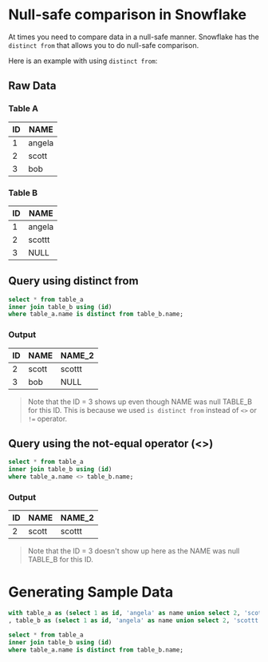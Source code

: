 # Null-safe comparison in Snowflake

At times you need to compare data in a null-safe manner. Snowflake has the `distinct from` that allows you to do null-safe comparison.

Here is an example with using `distinct from`:

## Raw Data

### Table A

| ID | NAME   |
|----|--------|
| 1  | angela |
| 2  | scott  |
| 3  | bob    |


### Table B

| ID | NAME   |
|----|--------|
| 1  | angela |
| 2  | scottt |
| 3  | NULL   |


## Query using distinct from
```sql
select * from table_a
inner join table_b using (id)
where table_a.name is distinct from table_b.name;
```

### Output

| ID | NAME  | NAME_2 |
|----|-------|--------|
| 2  | scott | scottt |
| 3  | bob   | NULL   |

> Note that the ID = 3 shows up even though NAME was null TABLE_B for this ID. This is because we used `is distinct from` instead of `<>` or `!=` operator.


## Query using the not-equal operator (<>)
```sql
select * from table_a
inner join table_b using (id)
where table_a.name <> table_b.name;
```

### Output

| ID | NAME  | NAME_2 |
|----|-------|--------|
| 2  | scott | scottt |

> Note that the ID = 3 doesn't show up here as the NAME was null TABLE_B for this ID.


# Generating Sample Data


```sql
with table_a as (select 1 as id, 'angela' as name union select 2, 'scott'  union select 3, 'bob')
, table_b as (select 1 as id, 'angela' as name union select 2, 'scottt'  union select 3, null)

select * from table_a
inner join table_b using (id)
where table_a.name is distinct from table_b.name;
```
